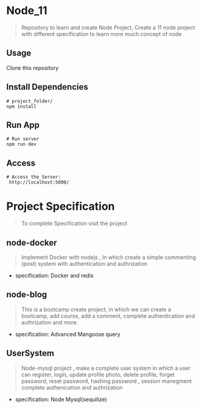 # Node_11

> Repository to learn and create Node Project, Create a 11 node project with different specification to learn more much concept of node

## Usage

Clone this repository

## Install Dependencies

```
# project_folder/
npm install
```

## Run App

```
# Run server
npm run dev
```

## Access

```
# Access the Server:
 http://localhost:5000/
```

# Project Specification

> To complete Specification visit the project

## node-docker

> Implement Docker with nodejs , In which create a simple commenting (post) system with authentication and authrization

- specification: Docker and redis

## node-blog

> This is a bootcamp create project, in which we can create a bootcamp, add course, add a comment, complete authentication and authrization and more.

- specification: Advanced Mangoose query

## UserSystem

> Node-mysql project , make a complete user system in which a user can register, login,
> update profile photo, delete profile, forget password, reset password, hashing password , session manegment complete authenication and authrization

- specification: Node Mysql(sequilize)
